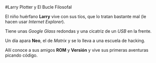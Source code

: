 #Larry Plotter y El Bucle Filosofal

El niño huérfano **Larry** vive con sus tíos, 
que lo tratan bastante mal (le hacen usar *Internet Explorer*).

Tiene unas *Google Glass* redondas y una cicatriz de un *USB* en la frente.

Un día apara **Neo**, el de *Matrix* y se lo lleva a una escuela de hacking.

Allí conoce a sus amigos **ROM** y **Versión** 
y vive sus primeras aventuras picando código.
